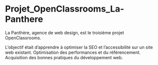 # Projet_OpenClassrooms_La-Panthere

La Panthère, agence de web design, est le troisième projet OpenClassrooms. 

L’objectif était d’apprendre à optimiser la SEO et l’accessibilité sur un site web existant. Optimisation des performances et du référencement. Acquisition des bonnes pratiques du développement web.  
